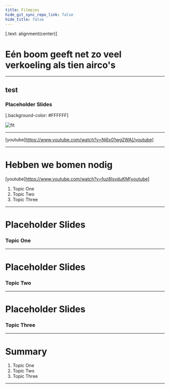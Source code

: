 ```yaml
---
title: Filmpjes
hide_git_sync_repo_link: false
hide_title: false
---
```


[.text: alignment(center)]

# Eén boom geeft net zo veel verkoeling als tien airco's
---
test
---
### Placeholder Slides

[.background-color: #FFFFFF]

![fit](https://hibbittsdesign.org/images/ux-toolkit-8-no-numbers.png "Diagram of user experience design process/techniques")

---

[youtube]https://www.youtube.com/watch?v=Nj6x01wg2WA[/youtube]

---

# Hebben we bomen nodig

[youtube]https://www.youtube.com/watch?v=fuz8IsvduKM[youtube]

1. Topic One  
2. Topic Two   
3. Topic Three  

---

# Placeholder Slides

### Topic One

---

# Placeholder Slides

### Topic Two

---

# Placeholder Slides

### Topic Three

---

# Summary
1. Topic One  
2. Topic Two   
3. Topic Three  

---
